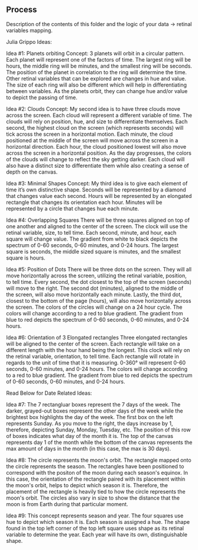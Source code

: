 ## Process

Description of the contents of this folder and the logic of your data → retinal variables mapping.

Julia Grippo Ideas:

Idea #1: Planets orbiting
Concept: 3 planets will orbit in a circular pattern. Each planet will represent one of the factors of time. The largest ring will be hours, the middle ring will be minutes, and the smallest ring will be seconds. The position of the planet in correlation to the ring will determine the time. Other retinal variables that can be explored are changes in hue and value. The size of each ring will also be different which will help in differentiating between variables. As the planets orbit, they can change hue and/or value to depict the passing of time.

Idea #2: Clouds
Concept: My second idea is to have three clouds move across the screen. Each cloud will represent a different variable of time. The clouds will rely on position, hue, and size to differentiate themselves. Each second, the highest cloud on the screen (which represents seconds) will tick across the screen in a horizontal motion. Each minute, the cloud positioned at the middle of the screen will move across the screen in a horizontal direction. Each hour, the cloud positioned lowest will also move across the screen in a horizontal position. As the day progresses, the colors of the clouds will change to reflect the sky getting darker. Each cloud will also have a distinct size to differentiate them while also creating a sense of depth on the canvas. 

Idea #3: Minimal Shapes
Concept: My third idea is to give each element of time it’s own distinctive shape. Seconds will be represented by a diamond that changes value each second. Hours will be represented by an elongated rectangle that changes its orientation each hour. Minutes will be represented by a circle that changes hue each minute. 

Idea #4: Overlapping Squares
There will be three squares aligned on top of one another and aligned to the center of the screen. The clock will use the retinal variable, size, to tell time. Each second, minute, and hour, each square will change value. The gradient from white to black depicts the spectrum of 0-60 seconds, 0-60 minutes, and 0-24 hours. The largest square is seconds, the middle sized square is minutes, and the smallest square is hours.

Idea #5: Position of Dots
There will be three dots on the screen. They will all move horizontally across the screen, utilizing the retinal variable, position, to tell time. Every second, the dot closest to the top of the screen (seconds) will move to the right. The second dot (minutes), aligned to the middle of the screen, will also move horizontally each minute. Lastly, the third dot, closest to the bottom of the page (hours), will also move horizontally across the screen. The colors of the circles will change on a 24 hour cycle. The colors will change according to a red to blue gradient. The gradient from blue to red depicts the spectrum of 0-60 seconds, 0-60 minutes, and 0-24 hours.

Idea #6: Orientation of 3 Elongated rectangles 
Three elongated rectangles will be aligned to the center of the screen. Each rectangle will take on a different length with the hour hand being the longest. This clock will rely on the retinal variable, orientation, to tell time. Each rectangle will rotate in regards to the unit of time that it is measuring. 0-360° will represent 0-60 seconds, 0-60 minutes, and 0-24 hours. The colors will change according to a red to blue gradient. The gradient from blue to red depicts the spectrum of 0-60 seconds, 0-60 minutes, and 0-24 hours.

Read Below for Date Related Ideas:

Idea #7: 
The 7 rectangluar boxes represent the 7 days of the week. The darker, grayed-out boxes represent the other days of the week while the brightest box highlights the day of the week. The first box on the left represents Sunday. As you move to the right, the days increase by 1, therefore, depicting Sunday, Monday, Tuesday, etc. The position of this row of boxes indicates what day of the month it is. The top of the canvas represents day 1 of the month while the bottom of the canvas represents the max amount of days in the month (in this case, the max is 30 days). 

Idea #8:
The circle represents the moon's orbit. The rectangle mapped onto the circle represents the season. The rectangles have been positioned to correspond with the positon of the moon during each season's equinox. In this case, the orientation of the rectangle paired with its placement within the moon's orbit, helps to depict which season it is. Therefore, the placement of the rectangle is heavily tied to how the circle represents the moon's orbit. The circles also vary in size to show the distance that the moon is from Earth during that particular moment.

Idea #9: 
This concept represents season and year. The four squares use hue to depict which season it is. Each season is assigned a hue. The shape found in the top left corner of the top left square uses shape as its retinal variable to determine the year. Each year will have its own, distinguishable shape. 


